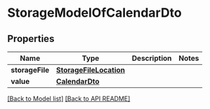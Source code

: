 
# StorageModelOfCalendarDto


## Properties
Name | Type | Description | Notes
------------ | ------------- | ------------- | -------------
**storageFile** | [**StorageFileLocation**](StorageFileLocation.md) |  | 
**value** | [**CalendarDto**](CalendarDto.md) |  | 




[[Back to Model list]](Models.md) [[Back to API README]](README.md)

